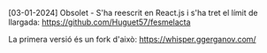 [03-01-2024] Obsolet - S'ha reescrit en React.js i s'ha tret el límit de llargada: https://github.com/Huguet57/fesmelacta

La primera versió és un fork d'això: https://whisper.ggerganov.com/
